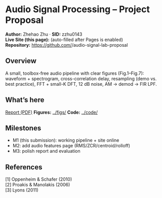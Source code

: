 # Audio Signal Processing – Project Proposal

**Author:** Zhehao Zhu · **SID:** zzhu0143  
**Live Site (this page):** (auto-filled after Pages is enabled)  
**Repository:** https://github.com/<zzhu0143>/audio-signal-lab-proposal

## Overview
A small, toolbox-free audio pipeline with clear figures (Fig.1–Fig.7): waveform + spectrogram, cross-correlation delay, resampling (demo vs. best practice), FFT + small-K DFT, 12 dB noise, AM → demod → FIR LPF.

## What’s here
[Report (PDF)](<./Report1 Zhehao Zhu.pdf>)
**Figures:** [../figs/](../figs/)
**Code:** [../code/](../code/)

## Milestones
- M1 (this submission): working pipeline + site online  
- M2: add audio features page (RMS/ZCR/centroid/rolloff)  
- M3: polish report and evaluation

## References
[1] Oppenheim & Schafer (2010)  
[2] Proakis & Manolakis (2006)  
[3] Lyons (2011)
